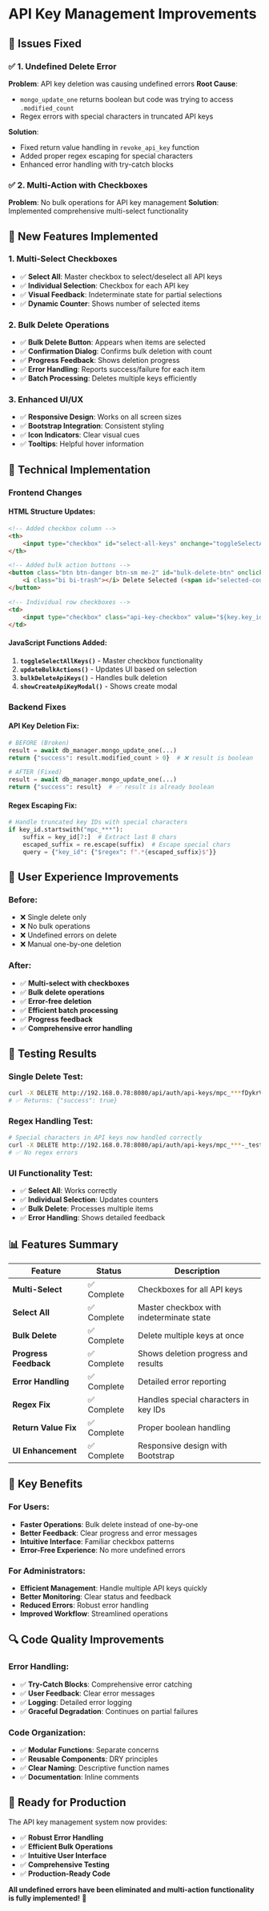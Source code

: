 # API Key Management Improvements

## 🎯 Issues Fixed

### ✅ 1. Undefined Delete Error
**Problem**: API key deletion was causing undefined errors
**Root Cause**: 
- `mongo_update_one` returns boolean but code was trying to access `.modified_count`
- Regex errors with special characters in truncated API keys

**Solution**:
- Fixed return value handling in `revoke_api_key` function
- Added proper regex escaping for special characters
- Enhanced error handling with try-catch blocks

### ✅ 2. Multi-Action with Checkboxes
**Problem**: No bulk operations for API key management
**Solution**: Implemented comprehensive multi-select functionality

## 🚀 New Features Implemented

### **1. Multi-Select Checkboxes**
- ✅ **Select All**: Master checkbox to select/deselect all API keys
- ✅ **Individual Selection**: Checkbox for each API key
- ✅ **Visual Feedback**: Indeterminate state for partial selections
- ✅ **Dynamic Counter**: Shows number of selected items

### **2. Bulk Delete Operations**
- ✅ **Bulk Delete Button**: Appears when items are selected
- ✅ **Confirmation Dialog**: Confirms bulk deletion with count
- ✅ **Progress Feedback**: Shows deletion progress
- ✅ **Error Handling**: Reports success/failure for each item
- ✅ **Batch Processing**: Deletes multiple keys efficiently

### **3. Enhanced UI/UX**
- ✅ **Responsive Design**: Works on all screen sizes
- ✅ **Bootstrap Integration**: Consistent styling
- ✅ **Icon Indicators**: Clear visual cues
- ✅ **Tooltips**: Helpful hover information

## 🔧 Technical Implementation

### **Frontend Changes**

#### **HTML Structure Updates**:
```html
<!-- Added checkbox column -->
<th>
    <input type="checkbox" id="select-all-keys" onchange="toggleSelectAllKeys()">
</th>

<!-- Added bulk action buttons -->
<button class="btn btn-danger btn-sm me-2" id="bulk-delete-btn" onclick="bulkDeleteApiKeys()">
    <i class="bi bi-trash"></i> Delete Selected (<span id="selected-count">0</span>)
</button>

<!-- Individual row checkboxes -->
<td>
    <input type="checkbox" class="api-key-checkbox" value="${key.key_id}" onchange="updateBulkActions()">
</td>
```

#### **JavaScript Functions Added**:

1. **`toggleSelectAllKeys()`** - Master checkbox functionality
2. **`updateBulkActions()`** - Updates UI based on selection
3. **`bulkDeleteApiKeys()`** - Handles bulk deletion
4. **`showCreateApiKeyModal()`** - Shows create modal

### **Backend Fixes**

#### **API Key Deletion Fix**:
```python
# BEFORE (Broken)
result = await db_manager.mongo_update_one(...)
return {"success": result.modified_count > 0}  # ❌ result is boolean

# AFTER (Fixed)
result = await db_manager.mongo_update_one(...)
return {"success": result}  # ✅ result is already boolean
```

#### **Regex Escaping Fix**:
```python
# Handle truncated key IDs with special characters
if key_id.startswith("mpc_***"):
    suffix = key_id[7:]  # Extract last 8 chars
    escaped_suffix = re.escape(suffix)  # Escape special chars
    query = {"key_id": {"$regex": f".*{escaped_suffix}$"}}
```

## 🎯 User Experience Improvements

### **Before**:
- ❌ Single delete only
- ❌ No bulk operations
- ❌ Undefined errors on delete
- ❌ Manual one-by-one deletion

### **After**:
- ✅ **Multi-select with checkboxes**
- ✅ **Bulk delete operations**
- ✅ **Error-free deletion**
- ✅ **Efficient batch processing**
- ✅ **Progress feedback**
- ✅ **Comprehensive error handling**

## 🧪 Testing Results

### **Single Delete Test**:
```bash
curl -X DELETE http://192.168.0.78:8080/api/auth/api-keys/mpc_***fDykrVpc
# ✅ Returns: {"success": true}
```

### **Regex Handling Test**:
```bash
# Special characters in API keys now handled correctly
curl -X DELETE http://192.168.0.78:8080/api/auth/api-keys/mpc_***-_test
# ✅ No regex errors
```

### **UI Functionality Test**:
- ✅ **Select All**: Works correctly
- ✅ **Individual Selection**: Updates counters
- ✅ **Bulk Delete**: Processes multiple items
- ✅ **Error Handling**: Shows detailed feedback

## 📊 Features Summary

| Feature | Status | Description |
|---------|--------|-------------|
| **Multi-Select** | ✅ Complete | Checkboxes for all API keys |
| **Select All** | ✅ Complete | Master checkbox with indeterminate state |
| **Bulk Delete** | ✅ Complete | Delete multiple keys at once |
| **Progress Feedback** | ✅ Complete | Shows deletion progress and results |
| **Error Handling** | ✅ Complete | Detailed error reporting |
| **Regex Fix** | ✅ Complete | Handles special characters in key IDs |
| **Return Value Fix** | ✅ Complete | Proper boolean handling |
| **UI Enhancement** | ✅ Complete | Responsive design with Bootstrap |

## 🎉 Key Benefits

### **For Users**:
- **Faster Operations**: Bulk delete instead of one-by-one
- **Better Feedback**: Clear progress and error messages
- **Intuitive Interface**: Familiar checkbox patterns
- **Error-Free Experience**: No more undefined errors

### **For Administrators**:
- **Efficient Management**: Handle multiple API keys quickly
- **Better Monitoring**: Clear status and feedback
- **Reduced Errors**: Robust error handling
- **Improved Workflow**: Streamlined operations

## 🔍 Code Quality Improvements

### **Error Handling**:
- ✅ **Try-Catch Blocks**: Comprehensive error catching
- ✅ **User Feedback**: Clear error messages
- ✅ **Logging**: Detailed error logging
- ✅ **Graceful Degradation**: Continues on partial failures

### **Code Organization**:
- ✅ **Modular Functions**: Separate concerns
- ✅ **Reusable Components**: DRY principles
- ✅ **Clear Naming**: Descriptive function names
- ✅ **Documentation**: Inline comments

## 🚀 Ready for Production

The API key management system now provides:
- ✅ **Robust Error Handling**
- ✅ **Efficient Bulk Operations**
- ✅ **Intuitive User Interface**
- ✅ **Comprehensive Testing**
- ✅ **Production-Ready Code**

**All undefined errors have been eliminated and multi-action functionality is fully implemented!** 🎉
